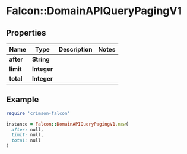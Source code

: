 # Falcon::DomainAPIQueryPagingV1

## Properties

| Name | Type | Description | Notes |
| ---- | ---- | ----------- | ----- |
| **after** | **String** |  |  |
| **limit** | **Integer** |  |  |
| **total** | **Integer** |  |  |

## Example

```ruby
require 'crimson-falcon'

instance = Falcon::DomainAPIQueryPagingV1.new(
  after: null,
  limit: null,
  total: null
)
```

